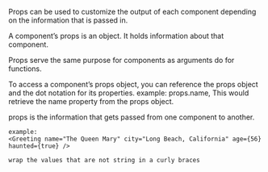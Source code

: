 Props can be used to customize the output of each component depending on the information that is passed in.

<p>A component’s props is an object. It holds information about that component.</p>
<p>Props serve the same purpose for components as arguments do for functions.</p>
<p>To access a component’s props object, you can reference the props object and the dot notation for its properties. 
example: props.name, This would retrieve the name property from the props object.
</p>
<p>props is the information that gets passed from one component to another.</P>

```
example:
<Greeting name="The Queen Mary" city="Long Beach, California" age={56} haunted={true} />

wrap the values that are not string in a curly braces
```
